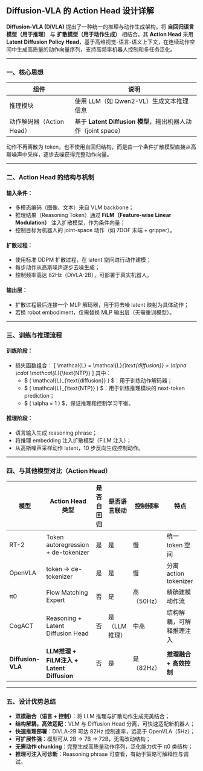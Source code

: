 

## Diffusion-VLA 的 Action Head 设计详解

**Diffusion-VLA (DiVLA)** 提出了一种统一的推理与动作生成架构，将 **自回归语言模型（用于推理）** 与 **扩散模型（用于动作生成）** 相结合。其 **Action Head** 采用 **Latent Diffusion Policy Head**，基于高维视觉-语言-语义上下文，在连续动作空间中生成高质量的动作向量序列，支持高频率机器人控制和多任务泛化。

---

### 一、核心思想

| 组件               | 说明                                                           |
|--------------------|----------------------------------------------------------------|
| 推理模块            | 使用 LLM（如 Qwen2-VL）生成文本推理信息                     |
| 动作解码器（Action Head） | 基于 **Latent Diffusion 模型**，输出机器人动作（joint space） |

动作不再离散为 token，也不使用自回归结构，而是由一个条件扩散模型直接从高斯噪声中采样，逐步去噪获得完整动作向量。

---

### 二、Action Head 的结构与机制

#### 输入条件：
- 多模态编码（图像、文本）来自 VLM backbone；
- 推理结果（Reasoning Token）通过 **FiLM（Feature-wise Linear Modulation）** 注入扩散模型，作为条件向量；
- 控制目标为机器人的 joint-space 动作（如 7DOF 末端 + gripper）。

#### 扩散过程：
- 使用标准 DDPM 扩散过程，在 latent 空间进行动作建模；
- 每步动作从高斯噪声逐步去噪生成；
- 控制频率高达 82Hz（DiVLA-2B），可部署于真实机器人。

#### 输出层：
- 扩散过程最后连接一个 MLP 解码器，用于将去噪 latent 映射为具体动作；
- 若换 robot embodiment，仅需替换 MLP 输出层（无需重训模型）。

---

### 三、训练与推理流程

#### 训练阶段：
- 损失函数组合：
  \[
  \mathcal{L} = \mathcal{L}_{\text{diffusion}} + \alpha \cdot \mathcal{L}_{\text{NTP}}
  \]
  其中：
  - $ \( \mathcal{L}_{\text{diffusion}} \) $：用于训练动作解码器；
  - $ \( \mathcal{L}_{\text{NTP}} \) $：用于训练推理模块的 next-token prediction；
  - $ \( \alpha = 1 \) $，保证推理和控制学习平衡。

#### 推理阶段：
- 语言输入生成 reasoning phrase；
- 将推理 embedding 注入扩散模型（FiLM 注入）；
- 从高斯噪声采样动作 latent，10 步反向生成控制动作。

---

### 四、与其他模型对比（Action Head）

| 模型         | Action Head 类型                      | 是否自回归 | 是否语言联动 | 控制频率 | 特点                     |
|--------------|----------------------------------------|--------------|----------------|------------|--------------------------|
| RT-2         | Token autoregression + de-tokenizer    | 是           | 是             | 慢         | 统一 token 空间          |
| OpenVLA      | token → de-tokenizer                   | 是           | 是             | 慢         | 分离 action tokenizer     |
| π0           | Flow Matching Expert                   | 否         | 是             | 高（50Hz） | 精确建模动作流           |
| CogACT       | Reasoning + Latent Diffusion Head      | 否         | 是（LLM推理）   | 中高        | 结构解耦，可解释推理注入 |
| **Diffusion-VLA** | **LLM推理 + FiLM注入 + Latent Diffusion** | 否           | 是             | 是（82Hz）| **推理融合 + 高效控制**     |

---

### 五、设计优势总结

- **双模融合（语言 + 控制）**：将 LLM 推理与扩散动作生成完美结合；
- **结构解耦，高效适配**：VLM 与 Diffusion Head 分离，可快速适配新机器人；
- **快速推理部署**：DiVLA-2B 可达 82Hz 控制速率，远高于 OpenVLA（5Hz）；
- **可扩展性强**：模型可从 2B → 7B → 72B，无需改动结构；
- **无需动作 chunking**：完整生成高质量动作序列，泛化能力优于 π0 类结构；
- **推理可注入可诊断**：Reasoning phrase 可查看，有助于策略可解释性与调试。

